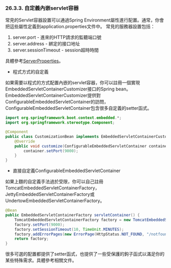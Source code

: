 ### 26.3.3. 自定義內嵌servlet容器

常見的Servlet容器設置可以通過Spring Environment屬性進行配置。通常，你會把這些屬性定義到application.properties文件中。
常見的服務器設置包括：

1. server.port - 進來的HTTP請求的監聽端口號
2. server.address - 綁定的接口地址
3. server.sessionTimeout - session超時時間

具體參考[ServerProperties](http://github.com/spring-projects/spring-boot/tree/master/spring-boot-autoconfigure/src/main/java/org/springframework/boot/autoconfigure/web/ServerProperties.java)。

* 程式方式的自定義

如果需要以程式的方式配置內嵌的servlet容器，你可以註冊一個實現EmbeddedServletContainerCustomizer接口的Spring bean。EmbeddedServletContainerCustomizer提供對ConfigurableEmbeddedServletContainer的訪問，ConfigurableEmbeddedServletContainer包含很多自定義的setter函式。
```java
import org.springframework.boot.context.embedded.*;
import org.springframework.stereotype.Component;

@Component
public class CustomizationBean implements EmbeddedServletContainerCustomizer {
    @Override
    public void customize(ConfigurableEmbeddedServletContainer container) {
        container.setPort(9000);
    }
}
```
* 直接自定義ConfigurableEmbeddedServletContainer

如果上麵的自定義手法過於受限，你可以自己註冊TomcatEmbeddedServletContainerFactory，JettyEmbeddedServletContainerFactory或UndertowEmbeddedServletContainerFactory。
```java
@Bean
public EmbeddedServletContainerFactory servletContainer() {
    TomcatEmbeddedServletContainerFactory factory = new TomcatEmbeddedServletContainerFactory();
    factory.setPort(9000);
    factory.setSessionTimeout(10, TimeUnit.MINUTES);
    factory.addErrorPages(new ErrorPage(HttpStatus.NOT_FOUND, "/notfound.html");
    return factory;
}
```
很多可選的配置都提供了setter函式，也提供了一些受保護的鉤子函式以滿足你的某些特殊需求。具體參考相關文件。
